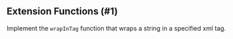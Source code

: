 ## Extension Functions (#1)

Implement the `wrapInTag` function that wraps a string in a specified xml tag.